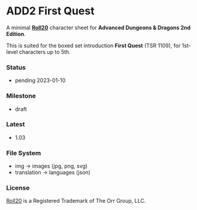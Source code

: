 # ADD2 First Quest

  A minimal [**Roll20**](https://roll20.net/) character sheet for **Advanced Dungeons & Dragons 2nd Edition**.

  This is suited for the boxed set introduction **First Quest** (TSR 1109), for 1st-level characters up to 5th.

  ### Status

  * pending 2023-01-10

  ### Milestone

  * draft

  ### Latest

  * 1.03

  ### File System

  * img -> images (jpg, png, svg)
  * translation -> languages (json)

  ### License

  [Roll20](https://roll20.net/) is a Registered Trademark of The Orr Group, LLC.
